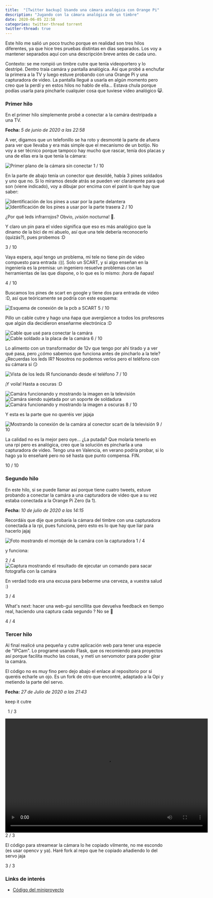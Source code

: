 ```yaml
---
title:  "[Twitter backup] Usando una cámara analógica con Orange Pi"
description: "Jugando con la cámara analógica de un timbre"
date: 2020-06-05 22:58  
categories: twitter-thread torrent
twitter-thread: true
---
```

Este hilo me salió un poco trucho porque en realidad son tres hilos diferentes, ya que
hice tres pruebas distintas en días separados. Los voy a mantener separados aquí con una
descripción breve antes de cada uno.

Contexto: se me rompió un timbre cutre que tenía videoportero y lo destripé. Dentro traía
camára y pantalla analógica. Así que probé a enchufar la primera a la TV y luego estuve
probando con una Orange Pi y una capturadora de video. La pantalla llegué a usarla en
algún momento pero creo que la perdí y en estos hilos no hablo de ella... Estava chula 
porque podías usarla para pincharle cualquier cosa que tuviese video analógico 😺.

### Primer hilo
En el primer hilo simplemente probé a conectar a la camára destripada a una TV.

**Fecha:** *5 de junio de 2020 a las 22:58*
<div class="thread">
    <div class="tweet">
        <p>
            A ver, digamos que un telefonillo se ha roto y desmonté la parte de afuera 
            para ver que llevaba y era más simple que el mecanismo de un botijo. No voy a
            ser técnico porque tampoco hay mucho que rascar, tenía dos placas y una de 
            ellas era la que tenía la cámara:
        </p>
        <img src="{{site.url}}/assets/twitter/analog_camera/thread1/camera-thread1.jpeg" alt="Primer plano de la cámara sin conectar" title="PCB camára analógica">
        <span class="number-marker">1 / 10</span>
    </div>
    <div class="tweet">
        <p>
            En la parte de abajo tenía un conector que desoldé, había 3 pines soldados y 
            uno que no. Si lo miramos desde atrás se pueden ver claramente para qué son 
            (viene indicado), voy a dibujar por encima con el paint lo que hay que saber:
        </p>
        <img src="{{site.url}}/assets/twitter/analog_camera/thread1/camera-thread2.jpeg" alt="Identificación de los pines a usar por la parte delantera" title="Pines de la PCB por delante">
        <img src="{{site.url}}/assets/twitter/analog_camera/thread1/camera-thread3.jpeg" alt="Identificación de los pines a usar por la parte trasera" title="Pines de la PCB por detrás">
        <span class="number-marker">2 / 10</span>
    </div>
    <div class="tweet">
        <p>¿Por qué leds infrarrojos? Obvio, ¡visión nocturna! 🤣.</p>
        <p>
            Y claro un pin para el video significa que eso es más analógico que la dinamo
            de la bici de mi abuelo, así que una tele debería reconocerlo (quizás?), 
            pues probemos :D
        </p>
        <span class="number-marker">3 / 10</span>
    </div>
    <div class="tweet">
        <p>
            Vaya espera, aquí tengo un problema, mi tele no tiene pin de video compuesto
            para entrada :(((. Solo un SCART, y si algo enseñan en la ingeniería es la 
            premisa: un ingeniero resuelve problemas con las herramientas de las que 
            dispone, o lo que es lo mismo: ¡hora de ñapas!
        </p>
        <span class="number-marker">4 / 10</span>
    </div>
    <div class="tweet">
        <p>
            Buscamos los pines de scart en google y tiene dos para entrada de video :D, 
            así que teóricamente se podría con este esquema:
        </p>
        <img src="{{site.url}}/assets/twitter/analog_camera/thread1/camera-thread4.png" alt="Esquema de conexión de la pcb a SCART" title="Esquema conexión">
        <span class="number-marker">5 / 10</span>
    </div>
    <div class="tweet">
        <p>
            Pillo un cable cutre y hago una ñapa que avergüence a todos los profesores 
            que algún día decidieron enseñarme electrónica :D
        </p>
        <img src="{{site.url}}/assets/twitter/analog_camera/thread1/camera-thread5.jpeg" alt="Cable que usé para conectar la camára" title="Cable a usar">
        <img src="{{site.url}}/assets/twitter/analog_camera/thread1/camera-thread6.jpeg" alt="Cable soldado a la placa de la camára" title="Cable soldado a la placa">
        <span class="number-marker">6 / 10</span>
    </div>
    <div class="tweet">
        <p>
            Lo alimento con un transformador de 12v que tengo por ahí tirado y a ver qué 
            pasa, pero ¿cómo sabemos que funciona antes de pincharlo a la tele? 
            ¿Recuerdas los leds IR? Nosotros no podemos verlos pero el teléfono con su 
            cámara si 😏
        </p>
        <img src="{{site.url}}/assets/twitter/analog_camera/thread1/camera-thread7.jpeg" alt="Vista de los leds IR funcionando desde el teléfono" title="Camára encendida">
        <span class="number-marker">7 / 10</span>
    </div>
    <div class="tweet">
        <p>¡Y voila! Hasta a oscuras :D</p>
        <img src="{{site.url}}/assets/twitter/analog_camera/thread1/camera-thread8.jpeg" alt="Camára funcionando y mostrando la imagen en la televisión" title="Camára funcionando">
        <img src="{{site.url}}/assets/twitter/analog_camera/thread1/camera-thread9.jpeg" alt="Camára siendo sujetada por un soporte de soldadura" title="Pseudosoporte de camára">
        <img src="{{site.url}}/assets/twitter/analog_camera/thread1/camera-thread10.jpeg" alt="Camára funcionando y mostrando la imagen a oscuras" title="Camára funcionando a oscuras">
        <span class="number-marker">8 / 10</span>
    </div>
    <div class="tweet">
        <p>Y esta es la parte que no queréis ver jajaja</p>
        <img src="{{site.url}}/assets/twitter/analog_camera/thread1/camera-thread11.jpeg" alt="Mostrando la conexión de la camára al conector scart de la televisión" title="Conexión de camára a SCART">
        <span class="number-marker">9 / 10</span>
    </div>
    <div class="tweet">
        <p>
            La calidad no es la mejor pero oye... ¿La putada? Que molaría tenerlo en una
            rpi pero es analógica, creo que la solución es pincharla a una capturadora de
            video. Tengo una en Valencia, en verano podría probar, si lo hago ya lo 
            enseñaré pero no sé hasta que punto compensa. FIN.
        </p>
        <span class="number-marker">10 / 10</span>
    </div>
</div>

### Segundo hilo
En este hilo, si se puede llamar así porque tiene cuatro tweets, estuve probando a
conectar la camára a una capturadora de video que a su vez estaba conectada a la
Orange Pi Zero (la 1).

**Fecha:** *10 de julio de 2020 a las 14:15*
<div class="thread">
    <div class="tweet">
        <p>
            Recordáis que dije que probaría la cámara del timbre con una capturadora 
            conectada a la rpi, pues funciona, pero esto es lo que hay que liar para 
            hacerlo jajaj
        </p>
        <img src="{{site.url}}/assets/twitter/analog_camera/thread2/camera2-thread1.jpeg" alt="Foto mostrando el montaje de la camára con la capturadora" title="Montaje del prototipo">
        <span class="number-marker">1 / 4</span>
    </div>
    <div class="tweet">
        <p>y funciona:</p>
        <span class="number-marker">2 / 4</span>
        <img src="{{site.url}}/assets/twitter/analog_camera/thread2/camera2-thread2.png" alt="Captura mostrando el resultado de ejecutar un comando para sacar fotografía con la camára" title="Resultado">
    </div>
    <div class="tweet">
        <p>En verdad todo era una excusa para beberme una cerveza, a vuestra salud :)</p>
        <span class="number-marker">3 / 4</span>
    </div>
    <div class="tweet">
        <p>
            What's next: hacer una web-gui sencillita que devuelva feedback en tiempo 
            real, haciendo una captura cada segundo ? No se 🤔
        </p>
        <span class="number-marker">4 / 4</span>
    </div>
</div>

### Tercer hilo
Al final realicé una pequeña y cutre aplicación web para tener una especie de "IPCam".
Lo programé usando Flask, que os recomiendo para proyectos así porque facilita mucho las 
cosas, y metí un servomotor para poder girar la camára.

El código no es muy fino pero dejo abajo el enlace al repositorio por si queréis echarle
un ojo. Es un fork de otro que encontré, adaptado a la Opi y metiendo la parte del servo.


**Fecha:** *27 de Julio de 2020 a las 21:43*
<div class="thread">
    <div class="tweet">
        <p>keep it cutre</p>
         <img src="{{site.url}}/assets/twitter/analog_camera/thread3/camera3-thread1.jpeg" alt="" title="">
         <img src="{{site.url}}/assets/twitter/analog_camera/thread3/camera3-thread2.png" alt="" title="">
        <span class="number-marker">1 / 3</span>
    </div>
    <div class="tweet">
        <p></p>
        <video width="640" height="360" controls>
          <source src="{{site.url}}/assets/twitter/analog_camera/thread3/camera3-thread3.mp4" type="video/mp4">
            Parece que tu navegador no soporta la etiqueta de video :(
        </video>        
        <span class="number-marker">2 / 3</span>
    </div>
    <div class="tweet">
        <p>
            El código para streamear la cámara lo he copiado vilmente, no me escondo (es 
            usar opencv y ya). Haré fork al repo que he copiado añadiendo lo del servo 
            jaja
        </p>
        <span class="number-marker">3 / 3</span>
    </div>
</div>

### Links de interés
* [Código del miniproyecto](https://github.com/iordic/OPiZ-Camera)